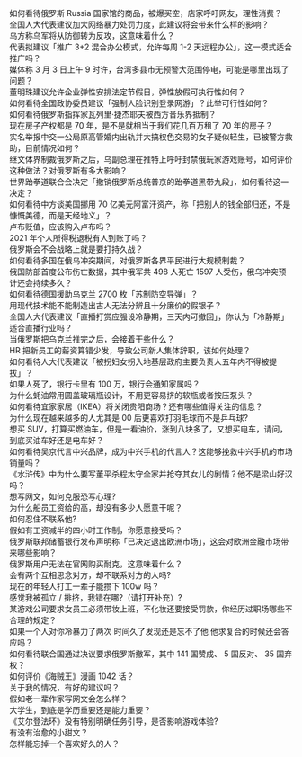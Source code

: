 如何看待俄罗斯 Russia 国家馆的商品，被爆买空，店家呼吁网友，理性消费？  
全国人大代表建议加大网络暴力处罚力度，此建议将会带来什么样的影响？  
乌方称乌军将从防御转为反攻，这意味着什么？  
代表拟建议「推广 3+2 混合办公模式，允许每周 1-2 天远程办公」，这一模式适合推广吗？  
媒体称 3 月 3 日上午 9 时许，台湾多县市无预警大范围停电，可能是哪里出现了问题？  
董明珠建议允许企业弹性安排法定节假日，弹性放假可执行性如何？  
如何看待全国政协委员建议「强制人脸识别登录网游」？此举可行性如何？  
如何看待俄罗斯指挥家瓦列里·捷杰耶夫被西方音乐界抵制？  
现在房子产权都是 70 年，是不是就相当于我们花几百万租了 70 年的房子？  
实名举报中交一公局原高管婚内出轨并大搞权色交易的女子疑似轻生，已被警方救助，目前情况如何？  
继文体界制裁俄罗斯之后，乌副总理在推特上呼吁封禁俄玩家游戏账号，如何评价这种做法？对俄罗斯有多大影响？  
世界跆拳道联合会决定「撤销俄罗斯总统普京的跆拳道黑带九段」，如何看待这一决定？  
如何看待中方谈美国挪用 70 亿美元阿富汗资产，称「把别人的钱全部归还，不是慷慨美德，而是天经地义」？  
卢布贬值，应该购入卢布吗？  
2021 年个人所得税退税有人到账了吗？  
俄罗斯会不会战略上就是要打持久战？  
如何看待多国在俄乌冲突期间，对俄罗斯各界平民进行大规模制裁？  
俄国防部首度公布伤亡数据，其中俄军共 498 人死亡 1597 人受伤，俄乌冲突预计还会持续多久？  
如何看待德国援助乌克兰 2700 枚「苏制防空导弹」？  
用现代技术能不能制造出古人无法分辨且十分廉价的假银子？  
全国人大代表建议「直播打赏应强设冷静期，三天内可撤回」，你认为「冷静期」适合直播行业吗？  
当俄罗斯把乌克兰推完之后，会接着干些什么？  
HR 把新员工的薪资算错少发，导致公司新人集体辞职，该如何处理？  
如何看待人大代表建议「被拐妇女拐入地基层政府主要负责人五年内不得被提拔」？  
如果人死了，银行卡里有 100 万，银行会通知家属吗？  
为什么蚝油常用圆盖玻璃瓶设计，不用更容易挤的软瓶或者按压泵头？  
如何看待宜家家居（IKEA）将关闭贵阳商场？还有哪些值得关注的信息？  
为什么现在越来越多的人尤其是 00 后更喜欢打羽毛球而不是乒乓球?  
想买 SUV，打算买燃油车，但是一看油价，涨到八块多了，又想买电车，请问，到底买油车好还是电车好？  
如何看待吴京代言中兴品牌，成为中兴手机的代言人？这能够挽救中兴手机的市场销量吗？  
《水浒传》中为什么要写董平杀程太守全家并抢夺其女儿的剧情？他不是梁山好汉吗？  
想写网文，如何克服恐写心理?  
为什么船员工资给的高，却没有多少人愿意干呢？  
如何忍住不联系他?  
假如有工资减半的四小时工作制，你愿意接受吗？  
俄罗斯联邦储蓄银行发布声明称「已决定退出欧洲市场」，这会对欧洲金融市场带来哪些影响？  
俄罗斯用户无法在官网购买耐克，这意味着什么？  
会有两个互相思念对方，却不联系对方的人吗?  
现在的年轻人打工一辈子能攒下 100w 吗？  
感觉我被孤立 / 排挤，我错在哪?（请打开补充）?  
某游戏公司要求女员工必须带妆上班，不化妆还要接受罚款，你经历过职场哪些不合理的规定？  
如果一个人对你冷暴力了两次 时间久了发现还是忘不了他 他求复合的时候还会答应吗？  
如何看待联合国通过决议要求俄罗斯撤军，其中 141 国赞成、 5 国反对、 35 国弃权？  
如何评价《海贼王》漫画 1042 话？  
关于我的情况，有好的建议吗？  
假如老一辈作家写网文会怎么样？  
大学生，到底是学历重要还是能力重要？  
《艾尔登法环》没有特别明确任务引导，是否影响游戏体验?  
有没有治愈的小甜文？  
怎样能忘掉一个喜欢好久的人？  
